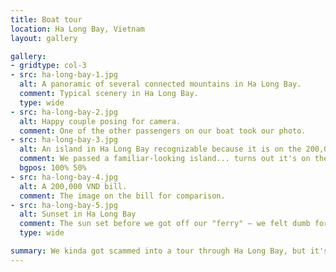 ```yaml
---
title: Boat tour
location: Ha Long Bay, Vietnam
layout: gallery

gallery:
- gridtype: col-3
- src: ha-long-bay-1.jpg
  alt: A panoramic of several connected mountains in Ha Long Bay.
  comment: Typical scenery in Ha Long Bay.
  type: wide
- src: ha-long-bay-2.jpg
  alt: Happy couple posing for camera.
  comment: One of the other passengers on our boat took our photo.
- src: ha-long-bay-3.jpg
  alt: An island in Ha Long Bay recognizable because it is on the 200,000 VND bill.
  comment: We passed a familiar-looking island... turns out it's on the 200,000 bill!
  bgpos: 100% 50%
- src: ha-long-bay-4.jpg
  alt: A 200,000 VND bill.
  comment: The image on the bill for comparison.
- src: ha-long-bay-5.jpg
  alt: Sunset in Ha Long Bay
  comment: The sun set before we got off our "ferry" — we felt dumb for falling for it, but it was a really nice ride in the end.
  type: wide

summary: We kinda got scammed into a tour through Ha Long Bay, but it's a pretty nice place to be tricked into staying all afternoon.
---
```

